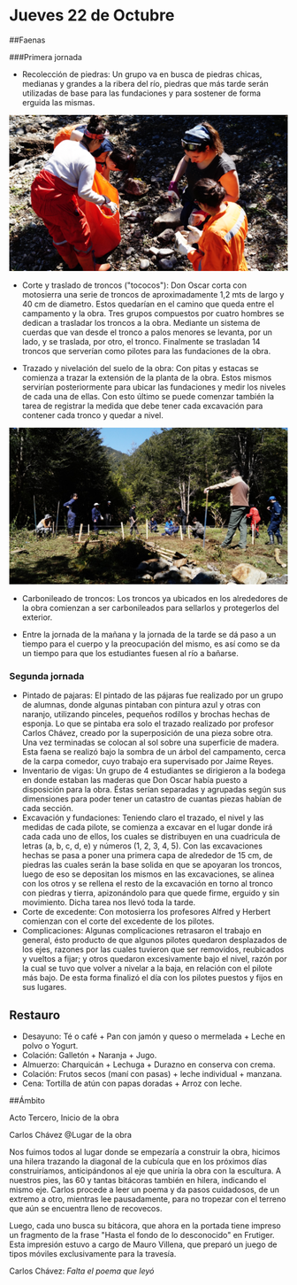 # Jueves 22 de Octubre

##Faenas

###Primera jornada

- Recolección de piedras: Un grupo va en busca de piedras chicas, medianas y grandes a la ribera del río, piedras que más tarde serán utilizadas de base para las fundaciones y para sostener de forma erguida las mismas.

![Recolección de piedras](img/faenas/DSC05480.JPG)

- Corte y traslado de troncos ("tococos"): Don Oscar corta con motosierra una serie de troncos de aproximadamente 1,2 mts de largo y 40 cm de diametro. Estos quedarían en el camino que queda entre el campamento y la obra. Tres grupos compuestos por cuatro hombres se dedican a trasladar los troncos a la obra. Mediante un sistema de cuerdas que van desde el tronco a palos menores se levanta, por un lado, y se traslada, por otro, el tronco. Finalmente se trasladan 14 troncos que serverían como pilotes para las fundaciones de la obra.

- Trazado y nivelación del suelo de la obra: Con pitas y estacas se comienza a trazar la extensión de la planta de la obra. Estos mismos servirían posteriormente para ubicar las fundaciones y medir los niveles de cada una de ellas. Con esto último se puede comenzar también la tarea de registrar la medida que debe tener cada excavación para contener cada tronco y quedar a nivel.

![Trazado](img/faenas/DSC05541.JPG)

- Carbonileado de troncos: Los troncos ya ubicados en los alrededores de la obra comienzan a ser carbonileados para sellarlos y protegerlos del exterior.


* Entre la jornada de la mañana y la jornada de la tarde se dá paso a un tiempo para el cuerpo y la preocupación del mismo, es así como se da un tiempo para que los estudiantes fuesen al río a bañarse.

### Segunda jornada

- Pintado de pajaras: El pintado de las pájaras fue realizado por un grupo de alumnas, donde algunas pintaban con pintura azul y otras con naranjo, utilizando pinceles, pequeños rodillos y brochas hechas de esponja. Lo que se pintaba era solo el trazado realizado por profesor Carlos Chávez, creado por la superposición de una pieza sobre otra. Una vez terminadas se colocan al sol sobre una superficie de madera. Esta faena se realizó bajo la sombra de un árbol del campamento, cerca de la carpa comedor, cuyo trabajo era supervisado por Jaime Reyes.
- Inventario de vigas: Un grupo de 4 estudiantes se dirigieron a la bodega en donde estaban las maderas que Don Oscar había puesto a disposición para la obra. Éstas serían separadas y agrupadas según sus dimensiones para poder tener un catastro de cuantas piezas habían de cada sección.
- Excavación y fundaciones: Teniendo claro el trazado, el nivel y las medidas de cada pilote, se comienza a excavar en el lugar donde irá cada cada uno de ellos, los cuales se distribuyen en una cuadricula de letras (a, b, c, d, e) y números (1, 2, 3, 4, 5). Con las excavaciones hechas se pasa a poner una primera capa de alrededor de 15 cm, de piedras las cuales serán la base solida en que se apoyaran los troncos, luego de eso se depositan los mismos en las excavaciones, se alinea con los otros y se rellena el resto de la excavación en torno al tronco con piedras y tierra, apizonándolo para que quede firme, erguido y sin movimiento. Dicha tarea nos llevó toda la tarde.
- Corte de excedente: Con motosierra los profesores Alfred y Herbert comienzan con el corte del excedente de los pilotes.
- Complicaciones: Algunas complicaciones retrasaron el trabajo en general, ésto producto de que algunos pilotes quedaron desplazados de los ejes, razones por las cuales tuvieron que ser removidos, reubicados y vueltos a fijar; y otros quedaron excesivamente bajo el nivel, razón por la cual se tuvo que volver a nivelar a la baja, en relación con el pilote más bajo. De esta forma finalizó el día con los pilotes puestos y fijos en sus lugares.

## Restauro

- Desayuno: Té o café + Pan con jamón y queso o mermelada + Leche en polvo o Yogurt.
- Colación: Galletón + Naranja + Jugo.
- Almuerzo: Charquicán + Lechuga + Durazno en conserva con crema.
- Colación: Frutos secos (maní con pasas) + leche individual + manzana.
- Cena: Tortilla de atún con papas doradas + Arroz con leche.

##Ámbito

Acto Tercero, Inicio de la obra

Carlos Chávez @Lugar de la obra

Nos fuimos todos al lugar donde se empezaría a construir la obra, hicimos una hilera trazando la diagonal de la cubícula que en los próximos días construiríamos, anticipándonos al eje que uniría la obra con la escultura.
A nuestros pies, las 60 y tantas bitácoras también en hilera, indicando el mismo eje. Carlos procede a leer un poema y da pasos cuidadosos, de un extremo a otro, mientras lee pausadamente, para no tropezar con el terreno que aún se encuentra lleno de recovecos.

Luego, cada uno busca su bitácora, que ahora en la portada tiene impreso un fragmento de la frase "Hasta el fondo de lo desconocido" en Frutiger.
Esta impresión estuvo a cargo de Mauro Villena, que preparó un juego de tipos móviles exclusivamente para la travesía.

Carlos Chávez: *Falta el poema que leyó*